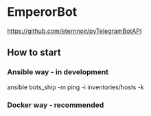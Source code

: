 # EmperorBot
https://github.com/eternnoir/pyTelegramBotAPI

## How to start

### Ansible way - in development
ansible bots_ship -m ping -i inventories/hosts -k

### Docker way - recommended
